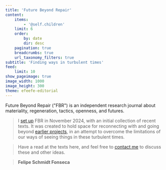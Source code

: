 ```yaml
---
title: 'Future Beyond Repair'
content:
    items:
        - '@self.children'
    limit: 6
    order:
        by: date
        dir: desc
    pagination: true
    breadcrumbs: true
    url_taxonomy_filters: true
subtitle: 'Finding ways in turbulent times'
feed:
    limit: 10
show_pageimage: true
image_width: 1000
image_height: 300
theme: efeefe-editorial
---
```


Future Beyond Repair ("FBR") is an independent research journal about materiality, regeneration, tactics, openness, and futures.

> I [set up](opening-up) FBR in November 2024, with an initial collection of recent texts.  It was created to hold space for reconnecting with and going beyond [earlier projects](../), in an attempt to overcome the limitations of our ways of seeing things in these turbulent times.

> Have a read at the texts here, and feel free to [contact me](/#contact-me) to discuss these and other ideas.

> **Felipe Schmidt Fonseca**
